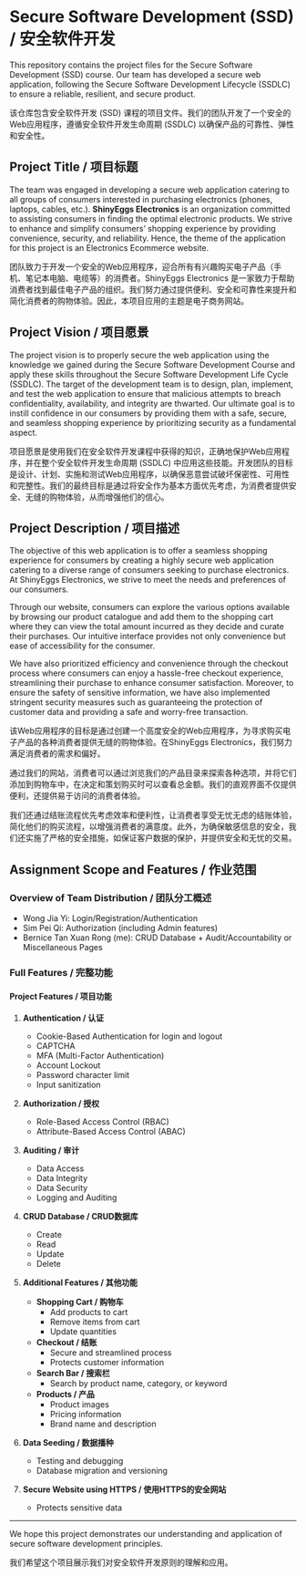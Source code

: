 # Secure Software Development (SSD) / 安全软件开发

This repository contains the project files for the Secure Software Development (SSD) course. Our team has developed a secure web application, following the Secure Software Development Lifecycle (SSDLC) to ensure a reliable, resilient, and secure product.

该仓库包含安全软件开发 (SSD) 课程的项目文件。我们的团队开发了一个安全的Web应用程序，遵循安全软件开发生命周期 (SSDLC) 以确保产品的可靠性、弹性和安全性。

## Project Title / 项目标题

The team was engaged in developing a secure web application catering to all groups of consumers interested in purchasing electronics (phones, laptops, cables, etc.). <b>ShinyEggs Electronics</b> is an organization committed to assisting consumers in finding the optimal electronic products. We strive to enhance and simplify consumers’ shopping experience by providing convenience, security, and reliability. Hence, the theme of the application for this project is an Electronics Ecommerce website.

团队致力于开发一个安全的Web应用程序，迎合所有有兴趣购买电子产品（手机、笔记本电脑、电缆等）的消费者。ShinyEggs Electronics 是一家致力于帮助消费者找到最佳电子产品的组织。我们努力通过提供便利、安全和可靠性来提升和简化消费者的购物体验。因此，本项目应用的主题是电子商务网站。

## Project Vision / 项目愿景

The project vision is to properly secure the web application using the knowledge we gained during the Secure Software Development Course and apply these skills throughout the Secure Software Development Life Cycle (SSDLC). The target of the development team is to design, plan, implement, and test the web application to ensure that malicious attempts to breach confidentiality, availability, and integrity are thwarted. Our ultimate goal is to instill confidence in our consumers by providing them with a safe, secure, and seamless shopping experience by prioritizing security as a fundamental aspect.

项目愿景是使用我们在安全软件开发课程中获得的知识，正确地保护Web应用程序，并在整个安全软件开发生命周期 (SSDLC) 中应用这些技能。开发团队的目标是设计、计划、实施和测试Web应用程序，以确保恶意尝试破坏保密性、可用性和完整性。我们的最终目标是通过将安全作为基本方面优先考虑，为消费者提供安全、无缝的购物体验，从而增强他们的信心。

## Project Description / 项目描述

The objective of this web application is to offer a seamless shopping experience for consumers by creating a highly secure web application catering to a diverse range of consumers seeking to purchase electronics. At ShinyEggs Electronics, we strive to meet the needs and preferences of our consumers.

Through our website, consumers can explore the various options available by browsing our product catalogue and add them to the shopping cart where they can view the total amount incurred as they decide and curate their purchases. Our intuitive interface provides not only convenience but ease of accessibility for the consumer.

We have also prioritized efficiency and convenience through the checkout process where consumers can enjoy a hassle-free checkout experience, streamlining their purchase to enhance consumer satisfaction. Moreover, to ensure the safety of sensitive information, we have also implemented stringent security measures such as guaranteeing the protection of customer data and providing a safe and worry-free transaction.

该Web应用程序的目标是通过创建一个高度安全的Web应用程序，为寻求购买电子产品的各种消费者提供无缝的购物体验。在ShinyEggs Electronics，我们努力满足消费者的需求和偏好。

通过我们的网站，消费者可以通过浏览我们的产品目录来探索各种选项，并将它们添加到购物车中，在决定和策划购买时可以查看总金额。我们的直观界面不仅提供便利，还提供易于访问的消费者体验。

我们还通过结账流程优先考虑效率和便利性，让消费者享受无忧无虑的结账体验，简化他们的购买流程，以增强消费者的满意度。此外，为确保敏感信息的安全，我们还实施了严格的安全措施，如保证客户数据的保护，并提供安全和无忧的交易。

## Assignment Scope and Features / 作业范围

### Overview of Team Distribution / 团队分工概述
- Wong Jia Yi: Login/Registration/Authentication
- Sim Pei Qi: Authorization (including Admin features)
- Bernice Tan Xuan Rong (me): CRUD Database + Audit/Accountability or Miscellaneous Pages

### Full Features / 完整功能
#### Project Features / 项目功能

1. **Authentication / 认证**
   - Cookie-Based Authentication for login and logout
   - CAPTCHA
   - MFA (Multi-Factor Authentication)
   - Account Lockout
   - Password character limit
   - Input sanitization

2. **Authorization / 授权**
   - Role-Based Access Control (RBAC)
   - Attribute-Based Access Control (ABAC)

3. **Auditing / 审计**
   - Data Access
   - Data Integrity
   - Data Security
   - Logging and Auditing

4. **CRUD Database / CRUD数据库**
   - Create
   - Read
   - Update
   - Delete

5. **Additional Features / 其他功能**
   - **Shopping Cart / 购物车**
     - Add products to cart
     - Remove items from cart
     - Update quantities
   - **Checkout / 结账**
     - Secure and streamlined process
     - Protects customer information
   - **Search Bar / 搜索栏**
     - Search by product name, category, or keyword
   - **Products / 产品**
     - Product images
     - Pricing information
     - Brand name and description

6. **Data Seeding / 数据播种**
   - Testing and debugging
   - Database migration and versioning

7. **Secure Website using HTTPS / 使用HTTPS的安全网站**
   - Protects sensitive data

---

We hope this project demonstrates our understanding and application of secure software development principles.

我们希望这个项目展示我们对安全软件开发原则的理解和应用。
